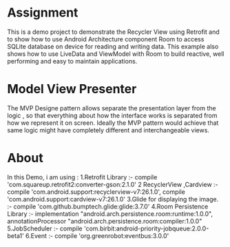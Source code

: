 # Assignment
This is a demo project to demonstrate the Recycler View  using Retrofit and to show how to use  Android Architecture component Room  to access SQLite database on device for reading and writing data. This example also shows how to use LiveData and ViewModel with Room to build reactive, well performing and easy to maintain applications.
# Model View Presenter
The MVP Designe pattern allows separate the presentation layer from the logic , so that everything about how the interface works is separated from how we represent it on screen. Ideally the MVP pattern would achieve that same logic might have completely different and interchangeable views.
# About
In this Demo, i am using :
1.Retrofit Library :-    compile 'com.squareup.retrofit2:converter-gson:2.1.0'
2 RecyclerView ,Cardview  :-   compile 'com.android.support:recyclerview-v7:26.1.0',
                                compile 'com.android.support:cardview-v7:26.1.0'
3.Glide  for displaying the image. :-  compile 'com.github.bumptech.glide:glide:3.7.0'
4.Room Persistence Library  :-   implementation "android.arch.persistence.room:runtime:1.0.0",
                                 annotationProcessor "android.arch.persistence.room:compiler:1.0.0"
5.JobScheduler :- compile 'com.birbit:android-priority-jobqueue:2.0.0-beta1'
6.Event :-   compile 'org.greenrobot:eventbus:3.0.0'


